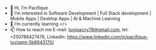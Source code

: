 - 👋 Hi, I’m Pacifique
- 👀 I’m interested in Software Development | Full Stack development | Mobile Apps | Desktop Apps | AI & Machine Learning
- 🌱 I’m currently learning </>
- 📫 How to reach me E-mail: tuyipaccy78@gmail.com, tel: +250786427476, LinkedIn: https://www.linkedin.com/in/pacifique-tuyizere-5b6643170/

<!---
Pacifique78/Pacifique78 is a ✨ special ✨ repository because its `README.md` (this file) appears on your GitHub profile.
You can click the Preview link to take a look at your changes.
--->
